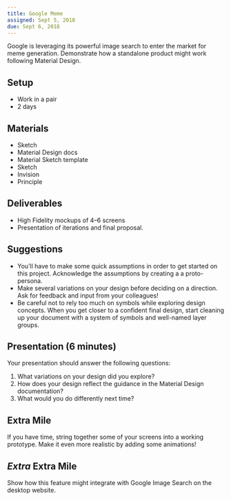 ```yaml
---
title: Google Meme
assigned: Sept 5, 2018
due: Sept 6, 2018
---
```


Google is leveraging its powerful image search to enter the market for meme generation. Demonstrate how a standalone product might work following Material Design.

## Setup

- Work in a pair
- 2 days

## Materials

- Sketch
- Material Design docs
- Material Sketch template
- Sketch
- Invision
- Principle

## Deliverables

- High Fidelity mockups of 4–6 screens
- Presentation of iterations and final proposal.

## Suggestions

- You’ll have to make some quick assumptions in order to get started on this project. Acknowledge the assumptions by creating a a proto-persona.
- Make several variations on your design before deciding on a direction. Ask for feedback and input from your colleagues!
- Be careful not to rely too much on symbols while exploring design concepts. When you get closer to a confident final design, start cleaning up your document with a system of symbols and well-named layer groups.

## Presentation (6 minutes)

Your presentation should answer the following questions:

1. What variations on your design did you explore?
2. How does your design reflect the guidance in the Material Design documentation?
3. What would you do differently next time?

## Extra Mile

If you have time, string together some of your screens into a working prototype. Make it even more realistic by adding some animations!

## *Extra* Extra Mile

Show how this feature might integrate with Google Image Search on the desktop website.
